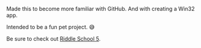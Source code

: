 Made this to become more familiar with GitHub. And with creating a Win32 app.

Intended to be a fun pet project. :sweat_smile:

Be sure to check out [Riddle School 5](https://www.newgrounds.com/portal/view/532179).
